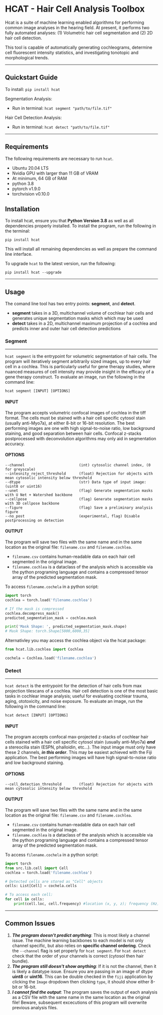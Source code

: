 # HCAT - Hair Cell Analysis Toolbox

Hcat is a suite of machine learning enabled algorithms for performing common image analyses in the hearing field.
At present, it performs two fully automated analyses: (1) Volumetric hair cell segmentation and (2) 2D hair cell detection. 


This tool is capable of automatically generating cochleograms, determine cell fluorescent intensity statistics, and
investigating tonotopic and morphological trends. 

---
## Quickstart Guide
To install: `pip install hcat`

Segmentation Analysis:
* Run in terminal: `hcat segment "path/to/file.tif"`

Hair Cell Detection Analysis:
* Run in terminal: `hcat detect "path/to/file.tif"`

---

## Requirements
The following requirements are necessary to run `hcat`. 

* Ubuntu 20.04 LTS
* Nvidia GPU with larger than 11 GB of VRAM
* At minimum, 64 GB of RAM
* python 3.8
* pytorch v1.9.0
* torchvision v0.10.0

## Installation
To install hcat, ensure you that **Python Version 3.8** as well as all dependencies properly installed. 
To install the program, run the following in the terminal:

`pip install hcat`

This will install all remaining dependencies as well as prepare the command line interface.

To upgrade `hcat` to the latest version, run the following:

`pip install hcat --upgrade`

---
## Usage
The comand line tool has two entry points: **segment**, and **detect**. 
* **segment** takes in a 3D, multichannel volume of cochlear hair cells and generates unique segmentation masks which which may be used 
* **detect** takes in a 2D, multichannel maximum projection of a cochlea and predicts inner and outer hair cell detection predictions

### Segment

---
`hcat segment` is the entrypoint for volumetric segmentation of hair cells. The program will iteratively segment arbitrarily
sized images, up to every hair cell in a cochlea. This is particularly useful for gene therapy studies, where nuanced measures
of cell intensity may provide insight in the efficacy of a gene therapy construct. To evaluate an image, run the following in the 
command line:

`hcat segment [INPUT] [OPTIONS]`

#### INPUT

The program accepts volumetric confocal images of cochlea in the tiff format. The cells must be stained with a hair cell
specific cytosol stain (usually anti-Myo7a), at either 8-bit or 16-bit resolution. The best performing images are 
one with high signal-to-noise ratio, low background staining, and good separation between hair cells. 
Confocal z-stacks postprocessed with deconvolution algorithms may only aid in segmentation accuracy.  

#### OPTIONS                          
    --channel                         (int) cytosolic channel index, (0 for greyscale)
    --intesnity_reject_threshold      (float) Rejection for objects with mean cytosolic intensity below threshold
    --dtype                           (str) Data type of input image: (uint8 or uint16)
    --unet                            (flag) Generate segmentation masks with U Net + Watershed backbone
    --cellpose                        (flag) Generate segmentation masks with 3D cellpose backbone
    --figure                          (flag) Save a preliminary analysis figure
    --no_post                         (experimental, flag) Disable postprocessing on detection

#### OUTPUT

The program will save two files with the same name and in the same location as the original file: `filename.csv` and
`filename.cochlea`.
* `filename.csv` contains human-readable data on each hair cell segmented in the original image.
* `filename.cochlea` is a dataclass of the analysis which is accessible via the python programing language
  and contains a compressed tensor array of the predicted segmentation mask.

To access `filename.cochela` in a python script:

```python
import torch
cochlea = torch.load('filename.cochlea')

# If the mask is compressed
cochlea.decompress_mask()
predicted_segmentation_mask = cochlea.mask

print('Mask Shape: ', predicted_segmentation_mask.shape)
# Mask Shape: torch.Shape[5000,6000,35]
```

Alternativley you may access the cochlea object via the hcat package:

```python
from hcat.lib.cochlea import Cochlea

cochela = Cochlea.load('filename.cochlea')
```


### Detect 

---
`hcat detect` is the entrypoint for the detection of hair cells from max projection tilescans of a cochlea. 
Hair cell detection is one of the most basic tasks in cochlear image analysis; 
useful for evaluating cochlear trauma, aging, ototoxicity, and noise exposure. To evaluate an image, run the following in
the command line:

`hcat detect [INPUT] [OPTIONS]`

#### INPUT

The program accepts confocal max-projected z-stacks of cochlear hair cells stained with a hair cell specific cytosol stain 
(usually anti-Myo7a) _**and**_  a stereocilia stain (ESPN, phalloidin, etc...). The input image must only have these 2 channels,
_**in this order**_. This may be easiest achieved with the Fiji application. The best performing images will have 
high signal-to-noise ratio and low background staining. 

#### OPTIONS                          
    --cell_detection_threshold        (float) Rejection for objects with mean cytosolic intensity below threshold

#### OUTPUT

The program will save two files with the same name and in the same location as the original file: `filename.csv` and 
`filename.cochlea`. 
* `filename.csv` contains human-readable data on each hair cell segmented in the original image. 
* `filename.cochlea` is a dataclass of the analysis which is accessible via the python programing language
and contains a compressed tensor array of the predicted segmentation mask.

To access `filename.cochela` in a python script:

```python
import torch
from src.lib.cell import Cell
cochlea = torch.load('filename.cochlea')

# Detected cells are stored as "Cell" objects 
cells: List[Cell] = cochela.cells

# To access each cell:
for cell in cells:
    print(cell.loc, cell.frequency) #location (x, y, z); frequency (Hz)
```


---

## Common Issues

1. _**The program doesn't predict anything**_: This is most likely a channel issue. The machine learning backbones to each 
model is not only channel specific, but also relies on **specific channel ordering**. Check the `--channel` flag is set
properly for `hcat segment`. For `hcat detect` check that the order of your channels is correct (cytosol then hair bundle).
2. _**The program still doesn't show anything**_: If it is not the channel, then it is likely a datatype issue. Ensure you are
passing in an image of dtype **uint8** or **uint16**. This can be double checked in the `fiji` application by clicking the
`Image` dropdown then clicking `type`, it should show either 8-bit or 16-bit.
3. _**I cannot find the output**_: The program saves the output of each analysis as a CSV file with the same name
in the same location as the original file! Beware, subsequent excecutions of this program will overwrite previous analysis files.